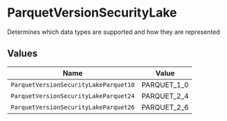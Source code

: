# ParquetVersionSecurityLake

Determines which data types are supported and how they are represented


## Values

| Name                                  | Value                                 |
| ------------------------------------- | ------------------------------------- |
| `ParquetVersionSecurityLakeParquet10` | PARQUET_1_0                           |
| `ParquetVersionSecurityLakeParquet24` | PARQUET_2_4                           |
| `ParquetVersionSecurityLakeParquet26` | PARQUET_2_6                           |